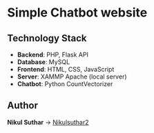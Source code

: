 # Simple Chatbot website



## Technology Stack
- **Backend**: PHP, Flask API
- **Database**: MySQL
- **Frontend**: HTML, CSS, JavaScript
- **Server**: XAMMP Apache (local server)
- **Chatbot**: Python CountVectorizer

## Author
**Nikul Suthar** -> [Nikulsuthar2](https://github.com/Nikulsuthar2)